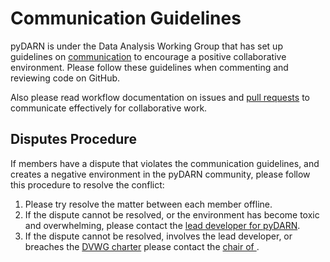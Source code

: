 # Communication Guidelines

pyDARN is under the Data Analysis Working Group that has set up guidelines on [communication](communication.md) to encourage a positive collaborative environment.
Please follow these guidelines when commenting and reviewing code on GitHub. 

Also please read workflow documentation on issues and [pull requests](PR.md) to communicate effectively for collaborative work.

## Disputes Procedure

If members have a dispute that violates the communication guidelines, and creates a negative environment in the pyDARN community, please follow this procedure to resolve the conflict:
1. Please try resolve the matter between each member offline.
2. If the dispute cannot be resolved, or the environment has become toxic and overwhelming, please contact the [lead developer for pyDARN](https://pydarn.readthedocs.io/en/latest/).
3. If the dispute cannot be resolved, involves the lead developer, or breaches the [DVWG charter](https://superdarn.github.io/DVWG/docs/charter/) please contact the [chair of ](https://superdarn.github.io/DVWG/about/).
